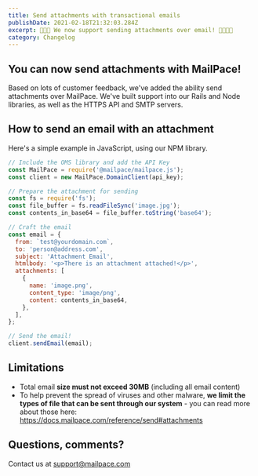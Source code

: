 ```yaml
---
title: Send attachments with transactional emails
publishDate: 2021-02-18T21:32:03.284Z
excerpt: 📎📎📎 We now support sending attachments over email! 🥳🥳🥳🥳
category: Changelog
---
```


## You can now send attachments with MailPace!

Based on lots of customer feedback, we've added the ability send attachments over MailPace. We've built support into our Rails and Node libraries, as well as the HTTPS API and SMTP servers.

## How to send an email with an attachment

Here's a simple example in JavaScript, using our NPM library.

```javascript
// Include the OMS library and add the API Key
const MailPace = require('@mailpace/mailpace.js');
const client = new MailPace.DomainClient(api_key);

// Prepare the attachment for sending
const fs = require('fs');
const file_buffer = fs.readFileSync('image.jpg');
const contents_in_base64 = file_buffer.toString('base64');

// Craft the email
const email = {
  from: `test@yourdomain.com`,
  to: 'person@address.com',
  subject: 'Attachment Email',
  htmlbody: '<p>There is an attachment attached!</p>',
  attachments: [
    {
      name: 'image.png',
      content_type: 'image/png',
      content: contents_in_base64,
    },
  ],
};

// Send the email!
client.sendEmail(email);
```

## Limitations

- Total email **size must not exceed 30MB** (including all email content)
- To help prevent the spread of viruses and other malware, **we limit the types of file that can be sent through our system** - you can read more about those here: https://docs.mailpace.com/reference/send#attachments

## Questions, comments?

Contact us at support@mailpace.com
